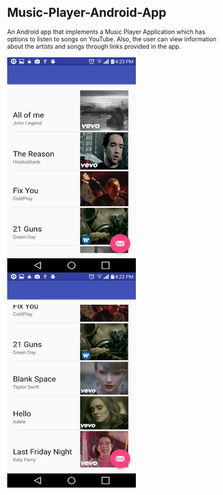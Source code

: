 # Music-Player-Android-App
An Android app that implements a Music Player Application which has options to listen to songs on YouTube. Also, the user can view information about the artists and songs through links provided in the app.
<br><br>
<a href="url"><img src="https://github.com/sbajaj7/Music-Player-Android-App/blob/master/one.png" align="center" height="500" width="300" ></a>
<a href="url"><img src="https://github.com/sbajaj7/Music-Player-Android-App/blob/master/two.png" align="center" height="500" width="300" ></a>
